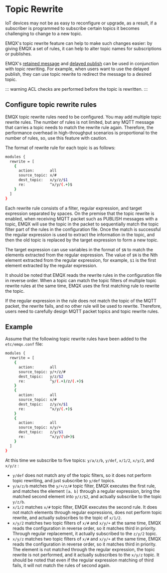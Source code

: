 # Topic Rewrite

IoT devices may not be as easy to reconfigure or upgrade, as a result, if a subscriber is programmed to subscribe certain topics
it becomes challenging to change to a new topic.

EMQX's topic rewrite feature can help to make such changes easier: by giving EMQX a set of rules, it can help to alter
topic names for subscriptions or publishes.

EMQX's [retained message](./retained.md) and [delayed publish](./delayed-publish.md) can be used in conjunction with topic rewriting.
For example, when users want to use the delayed publish, they can use topic rewrite to redirect the message to a desired topic.

::: warning
ACL checks are performed before the topic is rewritten.
:::

## Configure topic rewrite rules

EMQX topic rewrite rules need to be configured.
You may add multiple topic rewrite rules.
The number of rules is not limited, but any MQTT message that carries a topic needs to match the rewrite rule again.
Therefore, the performance overhead in high-throughput scenarios is proportional to the number of rules,
so, use this feature with caution.

The format of rewrite rule for each topic is as follows:

```bash
modules {
  rewrite = [
    {
      action:       all
      source_topic: x/#
      dest_topic:   x/y/z/$1
      re:           ^x/y/(.+)$
    }
  ]
}
```

Each rewrite rule consists of a filter, regular expression, and target expression separated by spaces.
On the premise that the topic rewrite is enabled, when receiving MQTT packet such as PUBLISH messages with a topic,
EMQX will use the topic in the packet to sequentially match the topic filter part of the rules in the configuration file.
Once the match is successful the regular expression is used to extract the information in the topic,
and then the old topic is replaced by the target expression to form a new topic.

The target expression can use variables in the format of `$N` to match the elements extracted from the regular expression.
The value of `$N` is the Nth element extracted from the regular expression,
for example, `$1` is the first element extracted by the regular expression.

It should be noted that EMQX reads the rewrite rules in the configuration file in reverse order.
When a topic can match the topic filters of multiple topic rewrite rules at the same time,
EMQX uses the first matching rule to rewrite the topic.

If the regular expression in the rule does not match the topic of the MQTT packet,
the rewrite fails, and no other rule will be used to rewrite.
Therefore, users need to carefully design MQTT packet topics and topic rewrite rules.

## Example

Assume that the following topic rewrite rules have been added to the `etc/emqx.conf` file:

```bash
modules {
  rewrite = [
    {
      action:       all
      source_topic: y/+/z/#
      dest_topic:   y/z/$2
      re:           ^y/(.+)/z/(.+)$
    }
    {
      action:       all
      source_topic: x/#
      dest_topic:   z/y/x/$1
      re:           ^x/y/(.+)$
    }
    {
      action:       all
      source_topic: x/y/+
      dest_topic:   z/y/$1
      re:           ^x/y/(\d+)$
    }
  ]
}
```

At this time we subscribe to five topics:  `y/a/z/b`, `y/def`, `x/1/2`, `x/y/2`, and `x/y/z` :

+ `y/def` does not match any of the topic filters, so it does not perform topic rewriting, and just subscribe to `y/def` topics.
+ `y/a/z/b` matches the  `y/+/z/#` topic filter, EMQX executes the first rule, and matches the element `[a、b]` through a regular expression, bring the matched second element into `y/z/$2`, and actually subscribe to the topic `y/z/b`.
+ `x/1/2` matches `x/#` topic filter, EMQX executes the second rule. It does not match elements through regular expressions, does not perform topic rewrite, and actually subscribes to the topic of `x/1/2`.
+ `x/y/2`  matches two topic filters of `x/#` and `x/y/+` at the same time, EMQX reads the configuration in reverse order, so it matches third in priority. Through regular replacement, it actually subscribed to the `z/y/2`  topic.
+ `x/y/z`  matches two topic filters of `x/#` and `x/y/+` at the same time, EMQX reads the configuration in reverse order, so it matches third in priority. The element is not matched through the regular expression, the topic rewrite is not performed, and it actually subscribes to the `x/y/z` topic. It should be noted that even if the regular expression matching of third fails, it will not match the rules of second again.
